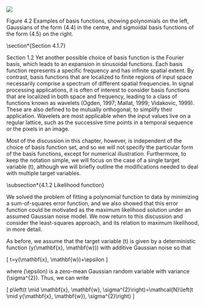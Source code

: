 
![](https://cdn.mathpix.com/cropped/2024_05_26_e13468588350511df9e7g-1.jpg?height=438&width=1486&top_left_y=234&top_left_x=134)

Figure 4.2 Examples of basis functions, showing polynomials on the left, Gaussians of the form (4.4) in the centre, and sigmoidal basis functions of the form (4.5) on the right.

\section*{Section 4.1.7}

Section 1.2
Yet another possible choice of basis function is the Fourier basis, which leads to an expansion in sinusoidal functions. Each basis function represents a specific frequency and has infinite spatial extent. By contrast, basis functions that are localized to finite regions of input space necessarily comprise a spectrum of different spatial frequencies. In signal processing applications, it is often of interest to consider basis functions that are localized in both space and frequency, leading to a class of functions known as wavelets (Ogden, 1997; Mallat, 1999; Vidakovic, 1999). These are also defined to be mutually orthogonal, to simplify their application. Wavelets are most applicable when the input values live on a regular lattice, such as the successive time points in a temporal sequence or the pixels in an image.

Most of the discussion in this chapter, however, is independent of the choice of basis function set, and so we will not specify the particular form of the basis functions, except for numerical illustration. Furthermore, to keep the notation simple, we will focus on the case of a single target variable \(t\), although we will briefly outline the modifications needed to deal with multiple target variables.

\subsection*{4.1.2 Likelihood function}

We solved the problem of fitting a polynomial function to data by minimizing a sum-of-squares error function, and we also showed that this error function could be motivated as the maximum likelihood solution under an assumed Gaussian noise model. We now return to this discussion and consider the least-squares approach, and its relation to maximum likelihood, in more detail.

As before, we assume that the target variable \(t\) is given by a deterministic function \(y(\mathbf{x}, \mathbf{w})\) with additive Gaussian noise so that

\[
t=y(\mathbf{x}, \mathbf{w})+\epsilon
\]

where \(\epsilon\) is a zero-mean Gaussian random variable with variance \(\sigma^{2}\). Thus, we can write

\[
p\left(t \mid \mathbf{x}, \mathbf{w}, \sigma^{2}\right)=\mathcal{N}\left(t \mid y(\mathbf{x}, \mathbf{w}), \sigma^{2}\right)
\]